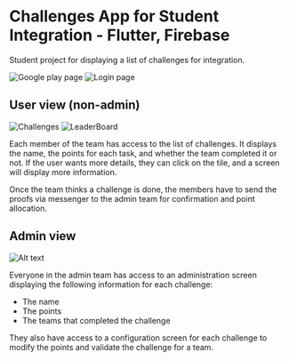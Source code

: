 # Challenges App for Student Integration - Flutter, Firebase

Student project for displaying a list of challenges for integration.

![Google play page](google_play.jpg)
![Login page](login.jpg)

## User view (non-admin)

![Challenges](team.jpg)
![LeaderBoard](leaderboard.jpg)

Each member of the team has access to the list of challenges. It displays the name, the points for each task, and whether the team completed it or not. If the user wants more details, they can click on the tile, and a screen will display more information.

Once the team thinks a challenge is done, the members have to send the proofs via messenger to the admin team for confirmation and point allocation.

## Admin view

![Alt text](admin.jpg)

Everyone in the admin team has access to an administration screen displaying the following information for each challenge:

* The name
* The points
* The teams that completed the challenge

They also have access to a configuration screen for each challenge to modify the points and validate the challenge for a team.